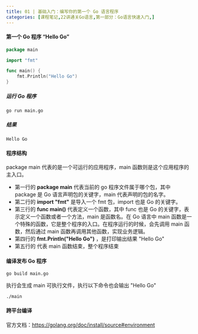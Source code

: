 ```yaml
---
title: 01 | 基础入门：编写你的第一个 Go 语言程序
categories: [课程笔记,22讲通关Go语言,第一部分：Go语言快速入门,]
---
```


#### 第一个 Go 程序 “Hello Go”

```go
package main

import "fmt"

func main() {
	fmt.Println("Hello Go")
}

```

##### 运行 Go 程序

```shell
go run main.go
```

##### 结果

```shell
Hello Go
```

#### 程序结构

package main 代表的是一个可运行的应用程序，main 函数则是这个应用程序的主入口。

- 第一行的 **package main** 代表当前的 go 程序文件属于哪个包，其中 package 是 Go 语言声明包的关键字，main 代表声明的包的名字。
- 第二行的 **import "fmt"** 是导入一个 fmt 包，import 也是 Go 的关键字。
- 第三行的 **func main()** 代表定义一个函数，其中 func 也是 Go 的关键字，表示定义一个函数或者一个方法，main 是函数名。在 Go 语言中 main 函数是一个特殊的函数，它是整个程序的入口。在程序运行的时候，会先调用 main 函数，然后通过 main 函数再调用其他函数，实现业务逻辑。
- 第四行的 **fmt.Println("Hello Go")** ，是打印输出结果 "Hello Go"
- 第五行的 代表 main 函数结束，整个程序结束

#### 编译发布 Go 程序

```shell
go build main.go
```

执行会生成 main 可执行文件，执行以下命令也会输出 "Hello Go"

```shell
./main
```

#### 跨平台编译

官方文档：https://golang.org/doc/install/source#environment

